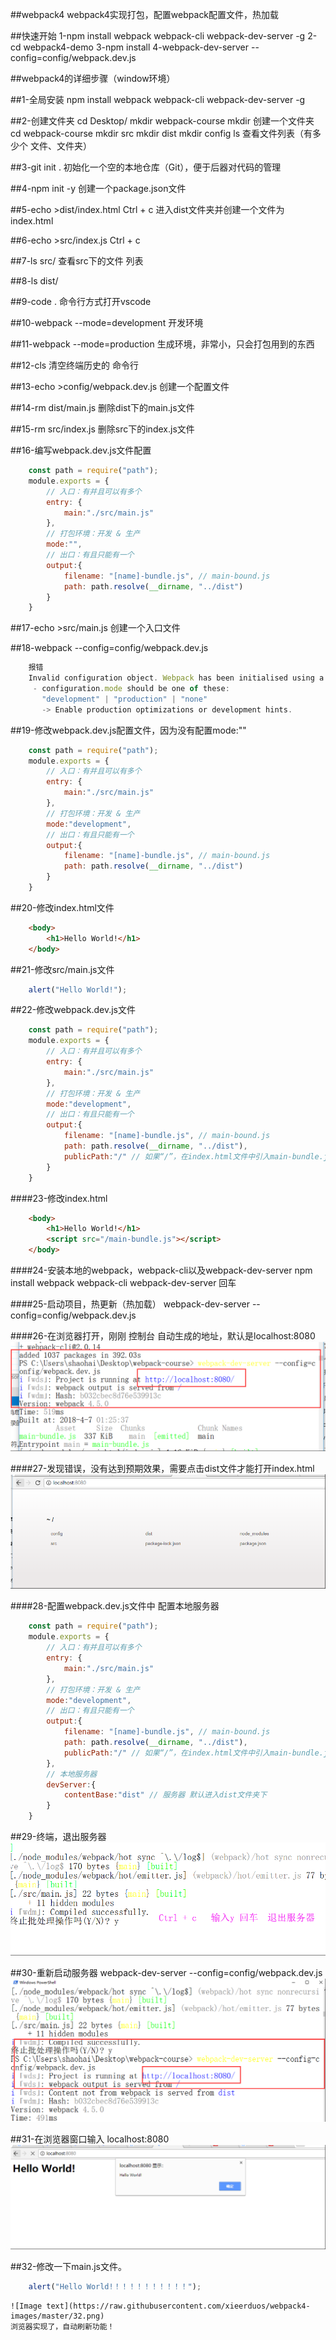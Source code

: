 ##webpack4
    webpack4实现打包，配置webpack配置文件，热加载

##快速开始
    1-npm install webpack webpack-cli webpack-dev-server -g
    2-cd webpack4-demo
    3-npm install
    4-webpack-dev-server --config=config/webpack.dev.js


##webpack4的详细步骤（window环境）
    

##1-全局安装
	npm install  webpack webpack-cli  webpack-dev-server -g


##2-创建文件夹
	cd Desktop/
	mkdir  webpack-course      mkdir 创建一个文件夹
	cd webpack-course
	mkdir src
	mkdir dist
	mkdir config
	ls         查看文件列表（有多少个 文件、文件夹）


##3-git init .       初始化一个空的本地仓库（Git），便于后器对代码的管理


##4-npm init -y  创建一个package.json文件


##5-echo >dist/index.html   Ctrl + c              进入dist文件夹并创建一个文件为index.html 


##6-echo >src/index.js   Ctrl + c



##7-ls src/     查看src下的文件  列表


##8-ls dist/


##9-code .     命令行方式打开vscode



##10-webpack --mode=development   开发环境


##11-webpack --mode=production  生成环境，非常小，只会打包用到的东西



##12-cls   清空终端历史的  命令行


##13-echo >config/webpack.dev.js        创建一个配置文件


##14-rm  dist/main.js  删除dist下的main.js文件


##15-rm  src/index.js   删除src下的index.js文件



##16-编写webpack.dev.js文件配置
```javascript
	const path = require("path");
	module.exports = {
		// 入口：有并且可以有多个
		entry: {
			main:"./src/main.js"
		},
		// 打包环境：开发 & 生产
		mode:"",
		// 出口：有且只能有一个
		output:{
			filename: "[name]-bundle.js", // main-bound.js
			path: path.resolve(__dirname, "../dist")
		}
	}
```
##17-echo  >src/main.js  创建一个入口文件


##18-webpack --config=config/webpack.dev.js
```javascript
	报错
	Invalid configuration object. Webpack has been initialised using a configuration object that does not match the API schema.
	 - configuration.mode should be one of these:
	   "development" | "production" | "none"
	   -> Enable production optimizations or development hints.
```

##19-修改webpack.dev.js配置文件，因为没有配置mode:""
```javascript
	const path = require("path");
	module.exports = {
		// 入口：有并且可以有多个
		entry: {
			main:"./src/main.js"
		},
		// 打包环境：开发 & 生产
		mode:"development",
		// 出口：有且只能有一个
		output:{
			filename: "[name]-bundle.js", // main-bound.js
			path: path.resolve(__dirname, "../dist")
		}
    }
```


##20-修改index.html文件
```html
	<body>
		<h1>Hello World!</h1>
    </body>
```


##21-修改src/main.js文件
```javascript
    alert("Hello World!");
```


##22-修改webpack.dev.js文件
```javascript
	const path = require("path");
	module.exports = {
		// 入口：有并且可以有多个
		entry: {
			main:"./src/main.js"
		},
		// 打包环境：开发 & 生产
		mode:"development",
		// 出口：有且只能有一个
		output:{
			filename: "[name]-bundle.js", // main-bound.js
			path: path.resolve(__dirname, "../dist"),
			publicPath:"/" // 如果“/”，在index.html文件中引入main-bundle.js。这么写：<script src="/main-bundle.js"></script> 。 如果写的是：“/js”，在index.html文件中引入main-bundle.js。这么写：<script src="/js/main-bundle.js"></script>
		}
    }
```


####23-修改index.html
```html
	<body>
		<h1>Hello World!</h1>
		<script src="/main-bundle.js"></script>
    </body>
```
####24-安装本地的webpack，webpack-cli以及webpack-dev-server
	npm install webpack  webpack-cli  webpack-dev-server  回车


####25-启动项目，热更新（热加载）
	webpack-dev-server   --config=config/webpack.dev.js  


####26-在浏览器打开，刚刚 控制台 自动生成的地址，默认是localhost:8080
    ![Image text](https://raw.githubusercontent.com/xieerduos/webpack4-images/master/26.png)

####27-发现错误，没有达到预期效果，需要点击dist文件才能打开index.html
    ![Image text](https://raw.githubusercontent.com/xieerduos/webpack4-images/master/27.png)

####28-配置webpack.dev.js文件中  配置本地服务器
```javascript
	const path = require("path");
	module.exports = {
		// 入口：有并且可以有多个
		entry: {
			main:"./src/main.js"
		},
		// 打包环境：开发 & 生产
		mode:"development",
		// 出口：有且只能有一个
		output:{
			filename: "[name]-bundle.js", // main-bound.js
			path: path.resolve(__dirname, "../dist"),
			publicPath:"/" // 如果“/”，在index.html文件中引入main-bundle.js。这么写：<script src="/main-bundle.js"></script> 。 如果写的是：“/js”，在index.html文件中引入main-bundle.js。这么写：<script src="/js/main-bundle.js"></script>
		},
		// 本地服务器
		devServer:{
			contentBase:"dist" // 服务器 默认进入dist文件夹下
		}
    }
```


##29-终端，退出服务器
    ![Image text](https://raw.githubusercontent.com/xieerduos/webpack4-images/master/29.png)

##30-重新启动服务器
	webpack-dev-server  --config=config/webpack.dev.js
	![Image text](https://raw.githubusercontent.com/xieerduos/webpack4-images/master/30.png)
    
##31-在浏览器窗口输入 localhost:8080
    ![Image text](https://raw.githubusercontent.com/xieerduos/webpack4-images/master/31.png)
	
##32-修改一下main.js文件。
```javascript
	alert("Hello World!！！！！！！！！！！");
```

    ![Image text](https://raw.githubusercontent.com/xieerduos/webpack4-images/master/32.png)
	浏览器实现了，自动刷新功能！



